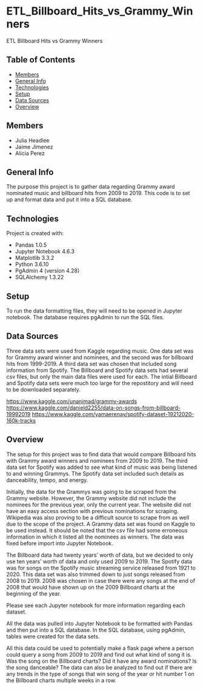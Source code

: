 # ETL_Billboard_Hits_vs_Grammy_Winners
ETL Billboard Hits vs Grammy Winners

## Table of Contents 
* [Members](#Members)
* [General Info](#General-info)  
* [Technologies](#technologies)  
* [Setup](#setup)  
* [Data Sources](#data-sources)
* [Overview](#overview)  

## Members
* Julia Headlee
* Jaime Jimenez
* Alicia Perez

## General Info
The purpose this project is to gather data regarding Grammy award nominated music and billboard hits from 2009 to 2019. This code is to set up and format data and put it into a SQL database.

## Technologies
Project is created with:  
* Pandas 1.0.5  
* Jupyter Notebook 4.6.3  
* Matplotlib 3.3.2  
* Python 3.6.10
* PgAdmin 4 (version 4.28)
* SQLAlchemy 1.3.22

## Setup
To run the data formatting files, they will need to be opened in Jupyter notebook. The database requires pgAdmin to run the SQL files. 

## Data Sources 
Three data sets were used from Kaggle regarding music. One data set was for Grammy award winner and nominees, and the second was for billboard hits from 1999-2019. A third data set was chosen that included song information from Spotify. The Billboard and Spotify data sets had several csv files, but only the main data files were used for each. 
The intial Billboard and Spotify data sets were much too large for the repostitory and will need to be downloaded separately. 

https://www.kaggle.com/unanimad/grammy-awards
https://www.kaggle.com/danield2255/data-on-songs-from-billboard-19992019
https://www.kaggle.com/yamaerenay/spotify-dataset-19212020-160k-tracks

## Overview
The setup for this project was to find data that would compare Billboard hits with Grammy award winners and nominees from 2009 to 2019. The third data set for Spotify was added to see what kind of music was being listened to and winning Grammys. The Spotify data set included such details as danceability, tempo, and energy. 

Initially, the data for the Grammys was going to be scraped from the Grammy website. However, the Grammy website did not include the nominees for the previous year, only the current year. The website did not have an easy access section with previous nominations for scraping. Wikipedia was also proving to be a difficult source to scrape from as well due to the scope of the project. A Grammy data set was found on Kaggle to be used instead. It should be noted that the csv file had some erroneous information in which it listed all the nominees as winners. The data was fixed before import into Jupyter Notebook. 

The Billboard data had twenty years’ worth of data, but we decided to only use ten years’ worth of data and only used 2009 to 2019. 
The Spotify data was for songs on the Spotify music streaming service released from 1921 to 2020. This data set was also trimmed down to just songs released from 2008 to 2019. 2008 was chosen in case there were any songs at the end of 2008 that would have shown up on the 2009 Billboard charts at the beginning of the year. 

Please see each Jupyter notebook for more information regarding each dataset. 

All the data was pulled into Jupyter Notebook to be formatted with Pandas and then put into a SQL database. 
In the SQL database, using pgAdmin, tables were created for the data sets. 

All this data could be used to potentially make a flask page where a person could query a song from 2009 to 2019 and find out what kind of song it is. Was the song on the Billboard charts? Did it have any award nominations? Is the song danceable? The data can also be analyzed to find out if there are any trends in the type of songs that win song of the year or hit number 1 on the Billboard charts multiple weeks in a row.